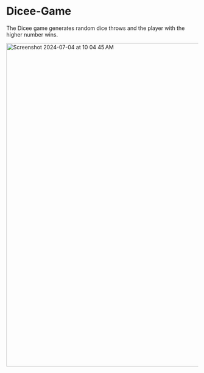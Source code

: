 # Dicee-Game

The Dicee game generates random dice throws and the player with the higher number wins.

<img width="849" alt="Screenshot 2024-07-04 at 10 04 45 AM" src="https://github.com/Bolt108/Dicee-Game/assets/15867240/e7dd9485-05e5-4a3b-9b00-37b7096ccacb">
